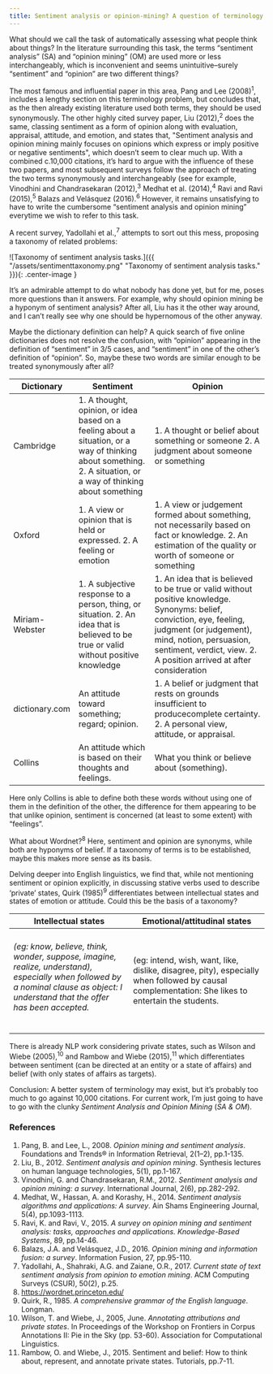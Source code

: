 ```yaml
---
title: Sentiment analysis or opinion-mining? A question of terminology
---
```


What should we call the task of automatically assessing what people think about things? In the literature surrounding this task, the terms “sentiment analysis” (SA) and “opinion mining” (OM) are used more or less interchangeably, which is inconvenient and seems unintuitive–surely “sentiment” and “opinion” are two different things?

The most famous and influential paper in this area, Pang and Lee (2008)<sup>1</sup>, includes a lengthy section on this terminology problem, but concludes that, as the then already existing literature used both terms, they should be used synonymously. The other highly cited survey paper, Liu (2012),<sup>2</sup> does the same, classing sentiment as a form of opinion along with evaluation, appraisal, attitude, and emotion, and states that, "Sentiment analysis and opinion mining mainly focuses on opinions which express or imply positive or negative sentiments", which doesn’t seem to clear much up. With a combined c.10,000 citations, it’s hard to argue with the influence of these two papers, and most subsequent surveys follow the approach of treating the two terms synonymously and interchangeably (see for example, Vinodhini and Chandrasekaran (2012),<sup>3</sup> Medhat et al. (2014),<sup>4</sup> Ravi and Ravi (2015),<sup>5</sup> Balazs and Velásquez (2016).<sup>6</sup> However, it remains unsatisfying to have to write the cumbersome “sentiment analysis and opinion mining” everytime we wish to refer to this task.

A recent survey, Yadollahi et al.,<sup>7</sup> attempts to sort out this mess, proposing a taxonomy of related problems:

![Taxonomy of sentiment analysis tasks.]({{ "/assets/sentimenttaxonomy.png" "Taxonomy of sentiment analysis tasks." }}){: .center-image }

It’s an admirable attempt to do what nobody has done yet, but for me, poses more questions than it answers. For example, why should opinion mining be a hyponym of sentiment analysis? After all, Liu has it the other way around, and I can’t really see why one should be hypernomous of the other anyway.

Maybe the dictionary definition can help? A quick search of five online dictionaries does not resolve the confusion, with “opinion” appearing in the definition of “sentiment” in 3/5 cases, and “sentiment” in one of the other’s definition of “opinion”. So, maybe these two words are similar enough to be treated synonymously after all?

Dictionary | Sentiment | Opinion
------------ | ------------- | -------------
Cambridge | 1. A thought, opinion, or idea based on a feeling about a situation, or a way of thinking about something. 2. A situation, or a way of thinking about something | 1. A thought or belief about something or someone 2. A judgment about someone or something
Oxford | 1. A view or opinion that is held or expressed. 2. A feeling or emotion | 1. A view or judgement formed about something, not necessarily based on fact or knowledge. 2. An estimation of the quality or worth of someone or something
Miriam-Webster | 1. A subjective response to a person, thing, or situation. 2. An idea that is believed to be true or valid without positive knowledge | 1. An idea that is believed to be true or valid without positive knowledge. Synonyms: belief, conviction, eye, feeling, judgment (or judgement), mind, notion, persuasion, sentiment, verdict, view. 2. A position arrived at after consideration
dictionary.com | An attitude toward something; regard; opinion. | 1. A belief or judgment that rests on grounds insufficient to producecomplete certainty. 2. A personal view, attitude, or appraisal.
Collins | An attitude which is based on their thoughts and feelings. | What you think or believe about (something).

Here only Collins is able to define both these words without using one of them in the definition of the other, the difference for them appearing to be that unlike opinion, sentiment is concerned (at least to some extent) with “feelings”. 

What about Wordnet?<sup>8</sup> Here, sentiment and opinion are synonyms, while both are hyponyms of belief. If a taxonomy of terms is to be established, maybe this makes more sense as its basis.

Delving deeper into English linguistics, we find that, while not mentioning sentiment or opinion explicitly, in discussing stative verbs used to describe ‘private’ states, Quirk (1985)<sup>9</sup> differentiates between intellectual states and states of emotion or attitude. Could this be the basis of a taxonomy?

Intellectual states | Emotional/attitudinal states
------------ | -------------
<h6>(eg: know, believe, think, wonder, suppose, imagine, realize, understand), especially when followed by a nominal clause as object: I understand that the offer has been accepted.</h6> | (eg: intend, wish, want, like, dislike, disagree, pity), especially when followed by causal complementation: She likes to entertain the students.



There is already NLP work considering private states, such as Wilson and Wiebe (2005),<sup>10</sup> and Rambow and Wiebe (2015),<sup>11</sup> which differentiates between sentiment (can be directed at an entity or a state of affairs) and belief (with only states of affairs as targets).

Conclusion:
A better system of terminology may exist, but it’s probably too much to go against 10,000 citations. For current work, I’m just going to have to go with the clunky <em>Sentiment Analysis and Opinion Mining</em> (<em>SA & OM</em>).

<h3>References</h3>

1. Pang, B. and Lee, L., 2008. <em>Opinion mining and sentiment analysis</em>. Foundations and Trends® in Information Retrieval, 2(1–2), pp.1-135.
2. Liu, B., 2012. <em>Sentiment analysis and opinion mining</em>. Synthesis lectures on human language technologies, 5(1), pp.1-167. 
3. Vinodhini, G. and Chandrasekaran, R.M., 2012. <em>Sentiment analysis and opinion mining: a survey</em>. International Journal, 2(6), pp.282-292.
4. Medhat, W., Hassan, A. and Korashy, H., 2014. <em>Sentiment analysis algorithms and applications: A survey</em>. Ain Shams Engineering Journal, 5(4), pp.1093-1113. 
5. Ravi, K. and Ravi, V., 2015. <em>A survey on opinion mining and sentiment analysis: tasks, approaches and applications. Knowledge-Based Systems</em>, 89, pp.14-46.
6. Balazs, J.A. and Velásquez, J.D., 2016. <em>Opinion mining and information fusion: a survey</em>. Information Fusion, 27, pp.95-110.
7. Yadollahi, A., Shahraki, A.G. and Zaiane, O.R., 2017. <em>Current state of text sentiment analysis from opinion to emotion mining</em>. ACM Computing Surveys (CSUR), 50(2), p.25.
8. https://wordnet.princeton.edu/
9. Quirk, R., 1985. <em>A comprehensive grammar of the English language</em>. Longman.
10. Wilson, T. and Wiebe, J., 2005, June. <em>Annotating attributions and private states</em>. In Proceedings of the Workshop on Frontiers in Corpus Annotations II: Pie in the Sky (pp. 53-60). Association for Computational Linguistics.
11. Rambow, O. and Wiebe, J., 2015. Sentiment and belief: How to think about, represent, and annotate private states. Tutorials, pp.7-11.
